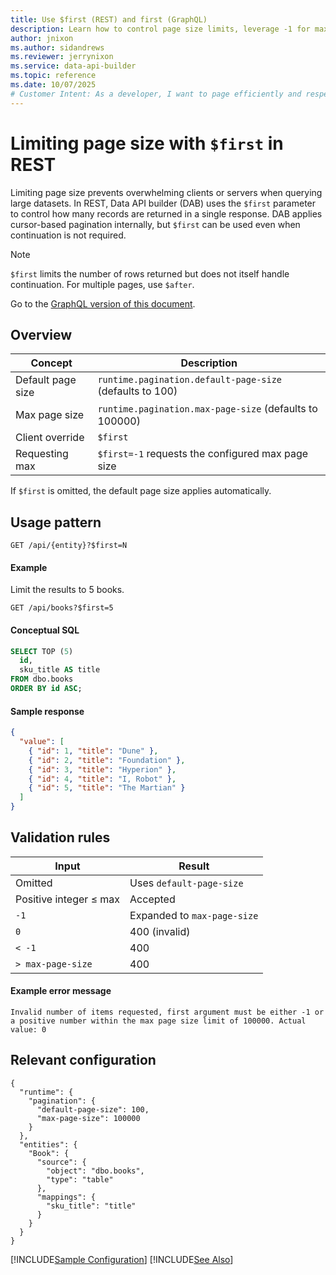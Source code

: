 ```yaml
---
title: Use $first (REST) and first (GraphQL)
description: Learn how to control page size limits, leverage -1 for maximum pages, and understand validation for pagination size in Data API builder.
author: jnixon
ms.author: sidandrews
ms.reviewer: jerrynixon
ms.service: data-api-builder
ms.topic: reference
ms.date: 10/07/2025
# Customer Intent: As a developer, I want to page efficiently and respect server limits.
---
```


# Limiting page size with `$first` in REST

Limiting page size prevents overwhelming clients or servers when querying large datasets. In REST, Data API builder (DAB) uses the `$first` parameter to control how many records are returned in a single response. DAB applies cursor-based pagination internally, but `$first` can be used even when continuation is not required.

> [!NOTE]
> `$first` limits the number of rows returned but does not itself handle continuation. For multiple pages, use `$after`.

Go to the [GraphQL version of this document](./first-graphql.md).

## Overview

| Concept           | Description                                              |
| ----------------- | -------------------------------------------------------- |
| Default page size | `runtime.pagination.default-page-size` (defaults to 100) |
| Max page size     | `runtime.pagination.max-page-size` (defaults to 100000)  |
| Client override   | `$first`                                                 |
| Requesting max    | `$first=-1` requests the configured max page size        |

If `$first` is omitted, the default page size applies automatically.

## Usage pattern

```http
GET /api/{entity}?$first=N
```

#### Example

Limit the results to 5 books.

```http
GET /api/books?$first=5
```

#### Conceptual SQL

```sql
SELECT TOP (5)
  id,
  sku_title AS title
FROM dbo.books
ORDER BY id ASC;
```

#### Sample response

```json
{
  "value": [
    { "id": 1, "title": "Dune" },
    { "id": 2, "title": "Foundation" },
    { "id": 3, "title": "Hyperion" },
    { "id": 4, "title": "I, Robot" },
    { "id": 5, "title": "The Martian" }
  ]
}
```

## Validation rules

| Input                  | Result                      |
| ---------------------- | --------------------------- |
| Omitted                | Uses `default-page-size`    |
| Positive integer ≤ max | Accepted                    |
| `-1`                   | Expanded to `max-page-size` |
| `0`                    | 400 (invalid)               |
| `< -1`                 | 400                         |
| `> max-page-size`      | 400                         |

#### Example error message

```
Invalid number of items requested, first argument must be either -1 or a positive number within the max page size limit of 100000. Actual value: 0
```

## Relevant configuration

```jsonc
{
  "runtime": {
    "pagination": {
      "default-page-size": 100,
      "max-page-size": 100000
    }
  },
  "entities": {
    "Book": {
      "source": {
        "object": "dbo.books",
        "type": "table"
      },
      "mappings": {
        "sku_title": "title"
      }
    }
  }
}
```

[!INCLUDE[Sample Configuration](./includes/sample-config.md)]
[!INCLUDE[See Also](./includes/see-also.md)]